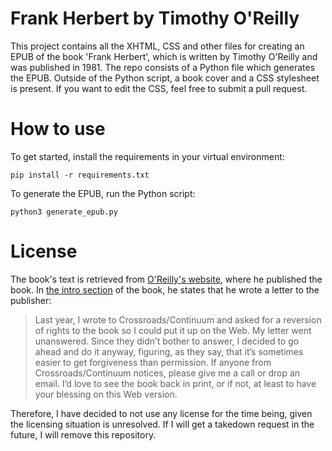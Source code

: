 # Frank Herbert by Timothy O'Reilly
This project contains all the XHTML, CSS and other files for creating an EPUB of the book 'Frank Herbert', which is written by Timothy O'Reilly and was published in 1981. The repo consists of a Python file which generates the EPUB. Outside of the Python script, a book cover and a CSS stylesheet is present. If you want to edit the CSS, feel free to submit a pull request.

# How to use
To get started, install the requirements in your virtual environment:

```
pip install -r requirements.txt
```

To generate the EPUB, run the Python script:

```
python3 generate_epub.py
```

# License
The book's text is retrieved from [O'Reilly's website](https://www.oreilly.com/tim/herbert/), where he published the book. In [the intro section](https://www.oreilly.com/tim/herbert/intro.html) of the book, he states that he wrote a letter to the publisher:

>Last year, I wrote to Crossroads/Continuum and asked for a reversion of rights to the book so I could put it up on the Web. My letter went unanswered. Since they didn’t bother to answer, I decided to go ahead and do it anyway, figuring, as they say, that it’s sometimes easier to get forgiveness than permission. If anyone from Crossroads/Continuum notices, please give me a call or drop an email. I’d love to see the book back in print, or if not, at least to have your blessing on this Web version.

Therefore, I have decided to not use any license for the time being, given the licensing situation is unresolved. If I will get a takedown request in the future, I will remove this repository.